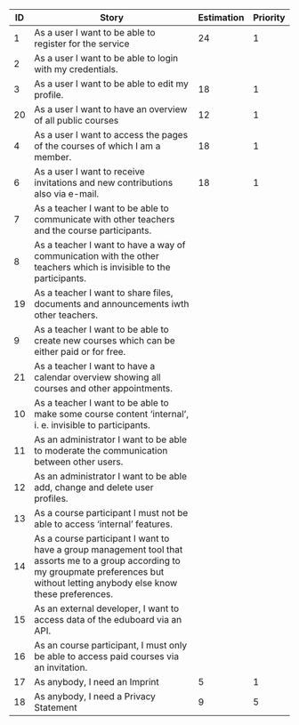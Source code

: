 | ID 	| Story 	| Estimation 	| Priority 	|
|---  |---      |---          |---        |
| 1 	| As a user I want to be able to register for the service 	|  24	| 1 	|
| 2 	| As a user I want to be able to login with my credentials. 	|  	|  	|
| 3 	| As a user I want to be able to edit my profile. 	|  18	|  1	|
| 20 	| As a user I want to have an overview of all public courses 	|  12	|  1	|
| 4 	| As a user I want to access the pages of the courses of which I am a member. 	|  18	| 1 	|
| 6 	| As a user I want to receive invitations and new contributions also via e-mail. 	| 18 	|  1	|
| 7 	| As a teacher I want to be able to communicate with other teachers and the course participants. 	|  	|  	|
| 8 	| As a teacher I want to have a way of communication with the other teachers which is invisible to the participants. 	|  	|  	|
| 19	| As a teacher I want to share files, documents and announcements iwth other teachers. 	|  	|  	|
| 9 	| As a teacher I want to be able to create new courses which can be either paid or for free. 	|  	|  	|
| 21 	| As a teacher I want to have a calendar overview showing all courses and other appointments. 	|  	|  	|
| 10 	| As a teacher I want to be able to make some course content ‘internal’, i. e. invisible to participants. 	|  	|  	|
| 11 	| As an administrator I want to be able to moderate the communication between other users. 	|  	|  	|
| 12 	| As an administrator I want to be able add, change and delete user profiles. 	|  	|  	|
| 13 	| As a course participant I must not be able to access ‘internal’ features. 	|  	|  	|
| 14 	| As a course participant I want to have a group management tool that assorts me to a group according to my groupmate preferences but without letting anybody else know these preferences. 	|  	|  	|
| 15 	| As an external developer, I want to access data of the eduboard via an API. 	|  	|  	|
| 16 	| As an course participant, I must only be able to access paid courses via an invitation. 	|  	|  	|
| 17 	| As anybody, I need an Imprint 	|  5	| 1 	|
| 18 	| As anybody, I need a Privacy Statement 	|  9	| 5 	|
